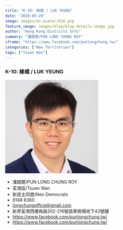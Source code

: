 ```yaml
---
title: "K-10: 綠楊 / LUK YEUNG"
date: "2020-08-20"
image: images/dc-avatar/K10.png
feature_image: images/blog/blog-details-image.jpg
author: "Hong Kong Districts Info"
summary: "潘朗聰/PUN LONG CHUNG ROY"
iframe: "https://www.facebook.com/punlongchung.tw/"
categories: ["New Territories"]
tags: ["Tsuen Wan"]
---
```


### K-10: 綠楊 / LUK YEUNG  
![](/images/dc-avatar/K10.png)  

 - 潘朗聰/PUN LONG CHUNG ROY  
 - 荃灣區/Tsuen Wan  
 - 新民主同盟/Neo Democrats  
 - 9148 8360  
 - longchungoffice@gmail.com  
 - 新界荃灣西樓角路202-216號昌寧商場地下42號舖  
 - https://www.facebook.com/punlongchung.tw/  
 - https://www.facebook.com/punlongchung.tw/

